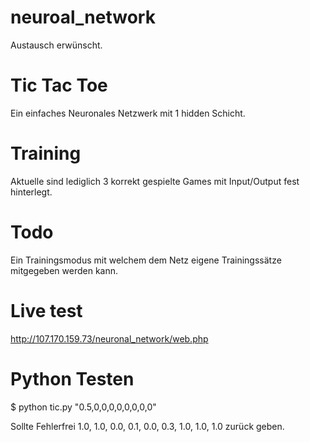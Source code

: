 # neuroal_network

Austausch erwünscht.

Tic Tac Toe
===========
Ein einfaches Neuronales Netzwerk mit 1 hidden Schicht.

Training
========
Aktuelle sind lediglich 3 korrekt gespielte Games mit Input/Output fest hinterlegt.

Todo
====
Ein Trainingsmodus mit welchem dem Netz eigene Trainingssätze mitgegeben werden kann.  

Live test
=========
http://107.170.159.73/neuronal_network/web.php

Python Testen
=============
$ python tic.py "0.5,0,0,0,0,0,0,0,0"

Sollte Fehlerfrei 1.0, 1.0, 0.0, 0.1, 0.0, 0.3, 1.0, 1.0, 1.0 zurück geben.
